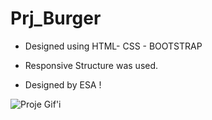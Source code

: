 # Prj_Burger

- Designed using HTML- CSS - BOOTSTRAP

- Responsive Structure was used.

- Designed by ESA !

![Proje Gif'i](burger.gif)


